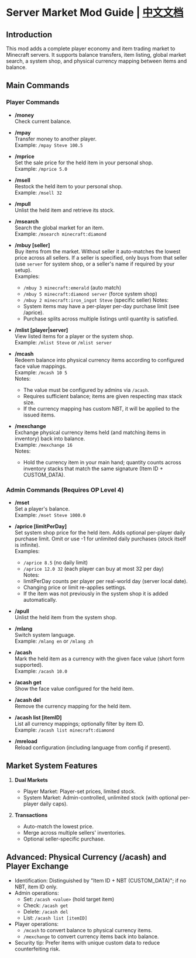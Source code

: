 # Server Market Mod Guide | [中文文档](./README_ZH.md)

## Introduction
This mod adds a complete player economy and item trading market to Minecraft servers. It supports balance transfers, item listing, global market search, a system shop, and physical currency mapping between items and balance.

## Main Commands

### Player Commands
- **/money**  
  Check current balance.

- **/mpay <player> <amount>**  
  Transfer money to another player.  
  Example: `/mpay Steve 100.5`

- **/mprice <price>**  
  Set the sale price for the held item in your personal shop.  
  Example: `/mprice 5.0`

- **/msell <quantity>**  
  Restock the held item to your personal shop.  
  Example: `/msell 32`

- **/mpull**  
  Unlist the held item and retrieve its stock.

- **/msearch <itemID>**  
  Search the global market for an item.  
  Example: `/msearch minecraft:diamond`

- **/mbuy <quantity> <itemID> [seller]**  
  Buy items from the market. Without seller it auto-matches the lowest price across all sellers. If a seller is specified, only buys from that seller (use `server` for system shop, or a seller's name if required by your setup).  
  Examples:  
  - `/mbuy 3 minecraft:emerald` (auto match)  
  - `/mbuy 5 minecraft:diamond server` (force system shop)  
  - `/mbuy 2 minecraft:iron_ingot Steve` (specific seller)
  Notes:  
  - System items may have a per-player per-day purchase limit (see /aprice).  
  - Purchase splits across multiple listings until quantity is satisfied.

- **/mlist [player|server]**  
  View listed items for a player or the system shop.  
  Example: `/mlist Steve` or `/mlist server`

- **/mcash <value> <quantity>**  
  Redeem balance into physical currency items according to configured face value mappings.  
  Example: `/mcash 10 5`  
  Notes:
  - The value must be configured by admins via `/acash`.
  - Requires sufficient balance; items are given respecting max stack size.
  - If the currency mapping has custom NBT, it will be applied to the issued items.

- **/mexchange <quantity>**  
  Exchange physical currency items held (and matching items in inventory) back into balance.  
  Example: `/mexchange 16`  
  Notes:
  - Hold the currency item in your main hand; quantity counts across inventory stacks that match the same signature (Item ID + CUSTOM_DATA).

### Admin Commands (Requires OP Level 4)
- **/mset <player> <amount>**  
  Set a player's balance.  
  Example: `/mset Steve 1000.0`

- **/aprice <price> [limitPerDay]**  
  Set system shop price for the held item. Adds optional per-player daily purchase limit. Omit or use -1 for unlimited daily purchases (stock itself is infinite).  
  Examples:  
  - `/aprice 8.5` (no daily limit)  
  - `/aprice 12.0 32` (each player can buy at most 32 per day)  
  Notes:  
  - limitPerDay counts per player per real-world day (server local date).  
  - Changing price or limit re-applies settings.  
  - If the item was not previously in the system shop it is added automatically.

- **/apull**  
  Unlist the held item from the system shop.

- **/mlang <language>**  
  Switch system language.  
  Example: `/mlang en` or `/mlang zh`

- **/acash <value>**  
  Mark the held item as a currency with the given face value (short form supported).  
  Example: `/acash 10.0`

- **/acash get**  
  Show the face value configured for the held item.

- **/acash del**  
  Remove the currency mapping for the held item.

- **/acash list [itemID]**  
  List all currency mappings; optionally filter by item ID.  
  Example: `/acash list minecraft:diamond`

- **/mreload**  
  Reload configuration (including language from config if present).

## Market System Features
1. **Dual Markets**
   - Player Market: Player-set prices, limited stock.
   - System Market: Admin-controlled, unlimited stock (with optional per-player daily caps).

2. **Transactions**
   - Auto-match the lowest price.
   - Merge across multiple sellers' inventories.
   - Optional seller-specific purchase.

## Advanced: Physical Currency (/acash) and Player Exchange
- Identification: Distinguished by "Item ID + NBT (CUSTOM_DATA)"; if no NBT, item ID only.
- Admin operations:
  - Set: `/acash <value>` (hold target item)
  - Check: `/acash get`
  - Delete: `/acash del`
  - List: `/acash list [itemID]`
- Player operations:
  - `/mcash` to convert balance to physical currency items.
  - `/mexchange` to convert currency items back into balance.
- Security tip: Prefer items with unique custom data to reduce counterfeiting risk.
